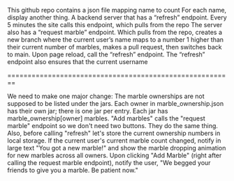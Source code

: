This github repo contains a json file mapping name to count
For each name, display another thing. 
A backend server that has a “refresh” endpoint. Every 5 minutes the site calls this endpoint, which pulls from the repo
The server also has a “request marble” endpoint. Which pulls from the repo, creates a new branch where the current user’s name maps to a number 1 higher than their current number of marbles, makes a pull request, then switches back to main. 
Upon page reload, call the “refresh” endpoint.
The “refresh” endpoint also ensures that the current username 

========================================================

We need to make one major change: The marble ownerships are not supposed to be listed under the jars. Each owner in marble_ownership.json has their own jar; there is one jar per entry. Each jar has marble_ownership[owner] marbles. "Add marbles" calls the "request marble" endpoint so we don't need two buttons. They do the same thing. Also, before calling "refresh" let's store the current ownership numbers in local storage. If the current user's current marble count changed, notify in large text "You got a new marble!" and show the marble dropping animation for new marbles across all owners. Upon clicking "Add Marble" (right after calling the request marble endpoint), notify the user, "We begged your friends to give you a marble. Be patient now."